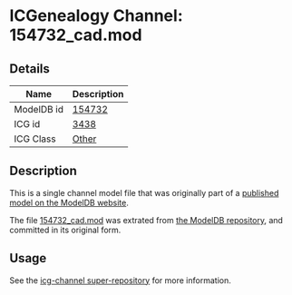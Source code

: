 # ICGenealogy Channel: 154732\_cad.mod

## Details

Name | Description
---- | -----------
ModelDB id | [154732](http://senselab.med.yale.edu/ModelDB/ShowModel.cshtml?model=154732)
ICG id | [3438](http://icg.neurotheory.ox.ac.uk/channels/other/3438)
ICG Class | [Other](http://icg.neurotheory.ox.ac.uk/channels/other)

## Description

This is a single channel model file that was originally part of a [published model on the ModelDB website](http://senselab.med.yale.edu/mModelDB/ShowModel.cshtml?model=154732).

The file [154732\_cad.mod](154732_cad.mod) was extrated from [the ModelDB repository](http://senselab.med.yale.edu/ModelDB/ShowModel.cshtml?model=154732), and committed in its original form.

## Usage

See the [icg-channel super-repository](https://github.com/icgenealogy/icg-channels) for more information.
